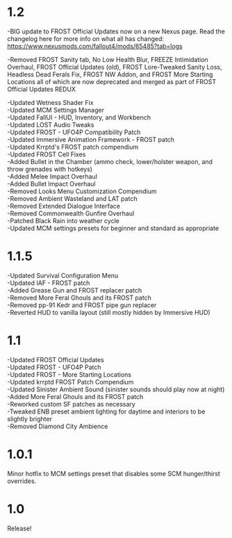 # 1.2

  -BIG update to FROST Official Updates now on a new Nexus page.  Read the changelog here for more info on what all has changed:  https://www.nexusmods.com/fallout4/mods/65485?tab=logs <br />
  
  -Removed FROST Sanity tab, No Low Health Blur, FREEZE Intimidation Overhaul, FROST Official Updates (old), FROST Lore-Tweaked Sanity Loss, Headless Dead Ferals Fix, FROST NW Addon, and FROST More Starting Locations all of which are now deprecated and merged as part of FROST Official Updates REDUX <br />
  
  -Updated Wetness Shader Fix <br />
  -Updated MCM Settings Manager <br />
  -Updated FallUI - HUD, Inventory, and Workbench <br />
  -Updated LOST Audio Tweaks <br />
  -Updated FROST - UFO4P Compatibility Patch <br />
  -Updated Immersive Animation Framework - FROST patch <br />
  -Updated Krrptd's FROST patch compendium <br />
  -Updated FROST Cell Fixes <br />
  -Added Bullet in the Chamber (ammo check, lower/holster weapon, and throw grenades with hotkeys) <br />
  -Added Melee Impact Overhaul <br />
  -Added Bullet Impact Overhaul <br />
  -Removed Looks Menu Customization Compendium <br />
  -Removed Ambient Wasteland and LAT patch <br />
  -Removed Extended Dialogue Interface <br />
  -Removed Commonwealth Gunfire Overhaul <br />
  -Patched Black Rain into weather cycle <br />
  -Updated MCM settings presets for beginner and standard as appropriate

# 1.1.5

  -Updated Survival Configuration Menu <br />
  -Updated IAF - FROST patch <br />
  -Added Grease Gun and FROST replacer patch <br />
  -Removed More Feral Ghouls and its FROST patch <br />
  -Removed pp-91 Kedr and FROST pipe gun replacer <br />
  -Reverted HUD to vanilla layout (still mostly hidden by Immersive HUD)

# 1.1

  -Updated FROST Official Updates <br />
  -Updated FROST - UFO4P Patch <br />
  -Updated FROST - More Starting Locations <br />
  -Updated krrptd FROST Patch Compendium <br />
  -Updated Sinister Ambient Sound (sinister sounds should play now at night) <br />
  -Added More Feral Ghouls and its FROST patch <br />
  -Reworked custom SF patches as necessary <br />
  -Tweaked ENB preset ambient lighting for daytime and interiors to be slightly brighter <br />
  -Removed Diamond City Ambience

# 1.0.1

Minor hotfix to MCM settings preset that disables some SCM hunger/thirst overrides.

# 1.0

Release!




